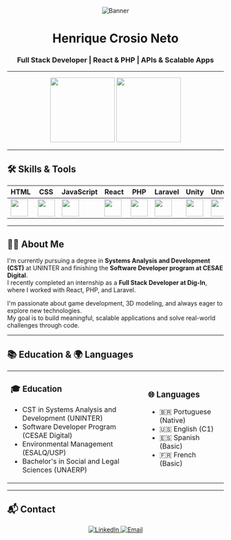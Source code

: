 <div align="center">

![Banner](https://github.com/HenriqueCrosio/github-assets/blob/main/gifghibli.gif?raw=true)

# Henrique Crosio Neto  
### Full Stack Developer | React & PHP | APIs & Scalable Apps

</div>

---

<div align="center">
  <img height="150" src="https://github-readme-stats.vercel.app/api?username=HenriqueCrosio&show_icons=true&theme=radical&hide_rank=true&cache_seconds=1800"/>
  <img height="150" src="https://github-readme-stats.vercel.app/api/top-langs/?username=HenriqueCrosio&layout=compact&theme=radical&cache_seconds=1800"/>
</div>

---

## 🛠️ Skills & Tools

<div align="center">

| HTML | CSS | JavaScript | React | PHP | Laravel | Unity | Unreal | Blender | Photoshop |
|------|-----|------------|-------|-----|---------|--------|--------|---------|-----------|
| <img width="40" src="https://cdn.jsdelivr.net/gh/devicons/devicon/icons/html5/html5-original.svg"/> | <img width="40" src="https://cdn.jsdelivr.net/gh/devicons/devicon/icons/css3/css3-original.svg"/> | <img width="40" src="https://cdn.jsdelivr.net/gh/devicons/devicon/icons/javascript/javascript-original.svg"/> | <img width="40" src="https://cdn.jsdelivr.net/gh/devicons/devicon/icons/react/react-original.svg"/> | <img width="40" src="https://cdn.jsdelivr.net/gh/devicons/devicon/icons/php/php-original.svg"/> | <img width="40" src="https://github.com/HenriqueCrosio/github-assets/blob/main/laravel_right.png?raw=true"/> | <img width="40" src="https://cdn.jsdelivr.net/gh/devicons/devicon/icons/unity/unity-original.svg"/> | <img width="40" src="https://github.com/HenriqueCrosio/github-assets/blob/main/unreal_white.png?raw=true"/> | <img width="40" src="https://cdn.jsdelivr.net/gh/devicons/devicon/icons/blender/blender-original.svg"/> | <img width="40" src="https://cdn.jsdelivr.net/gh/devicons/devicon/icons/photoshop/photoshop-plain.svg"/> |

</div>

---

## 👨‍💻 About Me

I'm currently pursuing a degree in **Systems Analysis and Development (CST)** at UNINTER and finishing the **Software Developer program at CESAE Digital**.  
I recently completed an internship as a **Full Stack Developer at Dig-In**, where I worked with React, PHP, and Laravel.

I'm passionate about game development, 3D modeling, and always eager to explore new technologies.  
My goal is to build meaningful, scalable applications and solve real-world challenges through code.

---

## 📚 Education & 🌍 Languages

<table>
<tr>
<td>

### 🎓 Education
- CST in Systems Analysis and Development (UNINTER)  
- Software Developer Program (CESAE Digital)  
- Environmental Management (ESALQ/USP)  
- Bachelor's in Social and Legal Sciences (UNAERP)

</td>
<td>

### 🌐 Languages
- 🇧🇷 Portuguese (Native)  
- 🇺🇸 English (C1)  
- 🇪🇸 Spanish (Basic)  
- 🇫🇷 French (Basic)

</td>
</tr>
</table>

---

## 📬 Contact

<p align="center">
  <a href="https://www.linkedin.com/in/henrique-crosio-neto-b34926229/">
    <img src="https://img.shields.io/badge/-LinkedIn-0077B5?style=flat-square&logo=linkedin&logoColor=white" alt="LinkedIn">
  </a>
  <a href="mailto:henriquecrosio@hotmail.com">
    <img src="https://img.shields.io/badge/-Email-EA4335?style=flat-square&logo=gmail&logoColor=white" alt="Email">
  </a>
</p>


